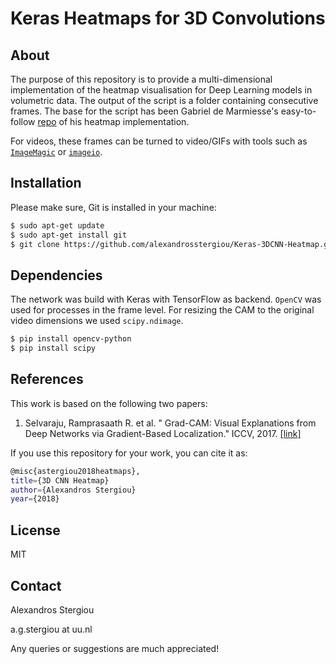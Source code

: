 # Keras Heatmaps for 3D Convolutions

## About
The purpose of this repository is to provide a multi-dimensional implementation of the heatmap visualisation for Deep Learning models in volumetric data. The output of the script is a folder containing consecutive frames. The base for the script has been Gabriel de Marmiesse's easy-to-follow [repo](https://github.com/gabrieldemarmiesse/heatmaps) of his heatmap implementation.

For videos, these frames can be turned to video/GIFs with tools such as [`ImageMagic`](https://github.com/ImageMagick/ImageMagick) or [`imageio`](http://imageio.github.io/).





## Installation
Please make sure, Git is installed in your machine:
```sh
$ sudo apt-get update
$ sudo apt-get install git
$ git clone https://github.com/alexandrosstergiou/Keras-3DCNN-Heatmap.git
```

## Dependencies
The network was build with Keras with TensorFlow as backend.  `OpenCV` was used for processes in the frame level. For resizing the CAM to the original video dimensions we used `scipy.ndimage`.
```sh
$ pip install opencv-python
$ pip install scipy
```

## References
This work is based on the following two papers:
1. Selvaraju, Ramprasaath R. et al. "
Grad-CAM: Visual Explanations from Deep Networks via Gradient-Based Localization." ICCV, 2017. [[link]](http://openaccess.thecvf.com/content_iccv_2017/html/Selvaraju_Grad-CAM_Visual_Explanations_ICCV_2017_paper.html)


If you use this repository for your work, you can cite it as:
```sh
@misc{astergiou2018heatmaps},
title={3D CNN Heatmap}
author={Alexandros Stergiou}
year={2018}
```

## License
MIT


## Contact
Alexandros Stergiou

a.g.stergiou at uu.nl

Any queries or suggestions are much appreciated!
